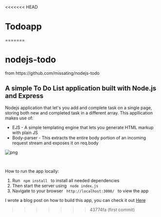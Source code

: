 <<<<<<< HEAD
# Todoapp
=======
# nodejs-todo

<p>from https://github.com/missating/nodejs-todo</p>

<h2> A simple To Do List application built with Node.js and Express</h2>

<p> Nodejs application that let's you add and complete task on a single page, storing both new and completed task in a different array. This appllication makes use of: </p>

<ul>
<li> EJS - A simple templating engine that lets you generate HTML markup with plain JS </li>

<li> Body-parser - This extracts the entire body portion of an incoming request stream and exposes it on req.body </li>
</ul>

![png](https://github.com/missating/nodejs-todo/blob/master/todo.png?raw=true 'web todo')

<br>

<p> How to run the app locally: </p>

<ol>
<li> Run <code> npm install </code> to install all needed dependencies </li>

<li> Then start the server using <code> node index.js </code> </li>

<li> Navigate to your browser <code> http://localhost:3000/ </code> to view the app </li>
</ol>

<p> I wrote a blog post on how to build this app, you can check it out <a href="https://medium.com/@atingenkay/creating-a-todo-app-with-node-js-express-8fa51f39b16f" target="_blank">Here</a>

>>>>>>> 43774fa (first commit)
